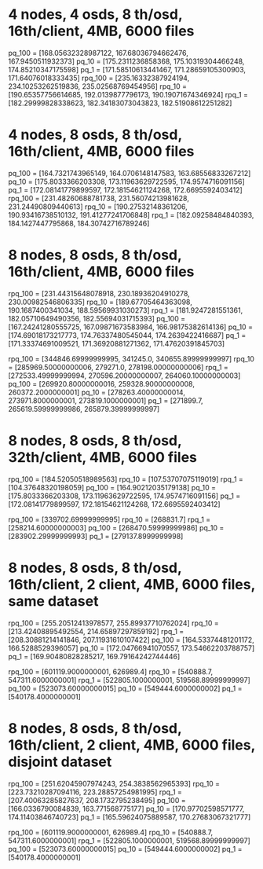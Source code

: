 # 4 nodes, 4 osds, 8 th/osd, 16th/client, 4MB, 6000 files
pq_100 =  [168.05632328987122, 167.68036794662476, 167.9450511932373]
pq_10 =  [175.2311236858368, 175.10319304466248, 174.85210347175598]
pq_1 =  [171.58510613441467, 171.28659105300903, 171.64076018333435]
rpq_100 =  [235.16332387924194, 234.10253262519836, 235.02568769454956]
rpq_10 =  [190.65357756614685, 192.0139877796173, 190.19071674346924]
rpq_1 =  [182.29999828338623, 182.34183073043823, 182.51908612251282]

# 4 nodes, 8 osds, 8 th/osd, 16th/client, 4MB, 6000 files
pq_100 =  [164.7321743965149, 164.0706148147583, 163.68556833267212]
pq_10 =  [175.8033366203308, 173.11963629722595, 174.9574716091156]
pq_1 =  [172.08141779899597, 172.18154621124268, 172.6695592403412]
rpq_100 =  [231.48260688781738, 231.56074213981628, 231.24490809440613]
rpq_10 =  [190.27532148361206, 190.93416738510132, 191.41277241706848]
rpq_1 =  [182.09258484840393, 184.1427447795868, 184.30742716789246]

# 8 nodes, 8 osds, 8 th/osd, 16th/client, 4MB, 6000 files
rpq_100 =  [231.44315648078918, 230.18936204910278, 230.00982546806335]
rpq_10 =  [189.67705464363098, 190.1687400341034, 188.59569931030273]
rpq_1 =  [181.9247281551361, 182.05710649490356, 182.55694031715393]
pq_100 =  [167.24241280555725, 167.09871673583984, 166.98175382614136]
pq_10 =  [174.69018173217773, 174.76337480545044, 174.2639422416687]
pq_1 =  [171.33374691009521, 171.36920881271362, 171.47620391845703]

rpq_100 = [344846.69999999995, 341245.0, 340655.89999999997]
rpq_10 = [285969.50000000006, 279271.0, 278198.00000000006]
rpq_1 = [272533.49999999994, 270596.20000000007, 264060.10000000003]
pq_100 = [269920.80000000016, 259328.90000000008, 260372.2000000001]
pq_10 = [278263.40000000014, 273971.8000000001, 273819.1000000001]
pq_1 = [271899.7, 265619.59999999986, 265879.39999999997]

# 8 nodes, 8 osds, 8 th/osd, 32th/client, 4MB, 6000 files
rpq_100 =  [184.52050518989563]
rpq_10 =  [107.53707075119019]
rpq_1 =  [104.37648320198059]
pq_100 =  [164.90212035179138]
pq_10 =  [175.8033366203308, 173.11963629722595, 174.9574716091156]
pq_1 =  [172.08141779899597, 172.18154621124268, 172.6695592403412]

rpq_100 = [339702.69999999995]
rpq_10 = [268831.7]
rpq_1 = [258214.60000000003]
pq_100 = [268470.59999999986]
pq_10 = [283902.29999999993]
pq_1 = [279137.8999999998]

# 8 nodes, 8 osds, 8 th/osd, 16th/client, 2 client, 4MB, 6000 files, same dataset
rpq_100 = [255.20512413978577, 255.89937710762024]
rpq_10 = [213.42408895492554, 214.65897297859192]
rpq_1 = [208.30881214141846, 207.11931610107422]
pq_100 =  [164.53374481201172, 166.5288529396057]
pq_10 =  [172.04766941070557, 173.54662203788757]
pq_1 =  [169.90480828285217, 169.79164242744446]

rpq_100 = [601119.9000000001, 626989.4]
rpq_10 = [540888.7, 547311.6000000001]
rpq_1 = [522805.1000000001, 519568.89999999997]
pq_100 = [523073.60000000015]
pq_10 = [549444.6000000002]
pq_1 = [540178.4000000001]

# 8 nodes, 8 osds, 8 th/osd, 16th/client, 2 client, 4MB, 6000 files, disjoint dataset

rpq_100 = [251.62045907974243, 254.3838562965393]
rpq_10 = [223.73210287094116, 223.28857254981995]
rpq_1 =  [207.40063285827637, 208.1732795238495]
pq_100 =  [166.0336790084839, 163.771568775177]
pq_10 =  [170.97702598571777, 174.11403846740723]
pq_1 = [165.59624075889587, 170.27683067321777]

rpq_100 = [601119.9000000001, 626989.4]
rpq_10 = [540888.7, 547311.6000000001]
rpq_1 = [522805.1000000001, 519568.89999999997]
pq_100 = [523073.60000000015]
pq_10 = [549444.6000000002]
pq_1 = [540178.4000000001]

<!-- 
# Same as above, just client side...
pq_100 =  [167.24241280555725, 167.09871673583984, 166.98175382614136]
rpqc_100 = [171.913, 166.913, 167.066]
rpqs_100 = [228.249, 235.927, 232.120]  -->
